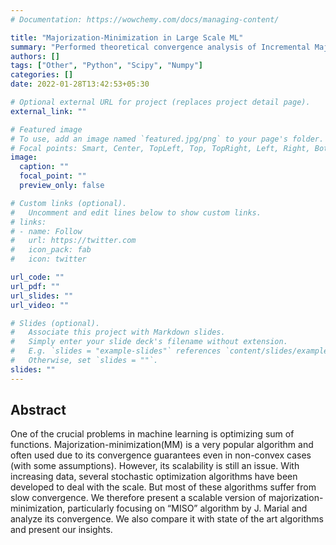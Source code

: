 ```yaml
---
# Documentation: https://wowchemy.com/docs/managing-content/

title: "Majorization-Minimization in Large Scale ML"
summary: "Performed theoretical convergence analysis of Incremental MajorizationMinimization for machine learning problems. Implemented the same for both, convex and non-convex objective functions."
authors: []
tags: ["Other", "Python", "Scipy", "Numpy"]
categories: []
date: 2022-01-28T13:42:53+05:30

# Optional external URL for project (replaces project detail page).
external_link: ""

# Featured image
# To use, add an image named `featured.jpg/png` to your page's folder.
# Focal points: Smart, Center, TopLeft, Top, TopRight, Left, Right, BottomLeft, Bottom, BottomRight.
image:
  caption: ""
  focal_point: ""
  preview_only: false

# Custom links (optional).
#   Uncomment and edit lines below to show custom links.
# links:
# - name: Follow
#   url: https://twitter.com
#   icon_pack: fab
#   icon: twitter

url_code: ""
url_pdf: ""
url_slides: ""
url_video: ""

# Slides (optional).
#   Associate this project with Markdown slides.
#   Simply enter your slide deck's filename without extension.
#   E.g. `slides = "example-slides"` references `content/slides/example-slides.md`.
#   Otherwise, set `slides = ""`.
slides: ""
---
```

## Abstract
One of the crucial problems in machine learning is optimizing sum of functions. Majorization-minimization(MM) is a very popular algorithm and often used due to its convergence guarantees even in non-convex cases (with some assumptions). However, its scalability is still an issue. With increasing data, several stochastic optimization algorithms have been developed to deal with the scale. But most of these algorithms suffer from slow convergence. We therefore present a scalable version of majorization-minimization, particularly focusing on “MISO” algorithm by J. Marial and analyze its convergence. We also compare it with state of the art algorithms and present our insights.